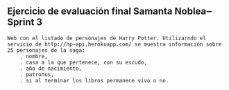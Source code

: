 ## Ejercicio de evaluación final Samanta Noblea‒ Sprint 3

    Web con el listado de personajes de Harry Potter. Utilizarndo el servicio de http://hp‒api.herokuapp.com/ se muestra información sobre
    25 personajes de la saga: 
        . nombre, 
        . casa a la que pertenece, con su escudo, 
        . año de nacimiento, 
        . patronus, 
        . si al terminar los libros permanece vivo o no.